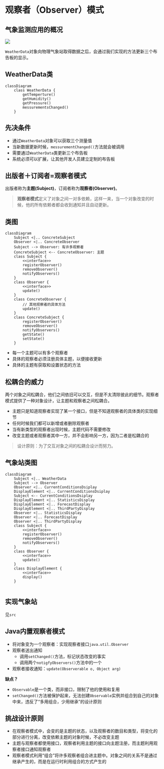 # 观察者（Observer）模式

## 气象监测应用的概况

![](https://shepi-1308499968.cos.ap-chengdu.myqcloud.com/img/气象检测应用.png)

`WeatherData`对象向物理气象站取得数据之后，会通过我们实现的方法更新三个布告板的显示。

## WeatherData类

```mermaid
classDiagram
	class WeatherData {
		getTemperture()
		getHumidity()
		getPressure()
		messurementsChanged()
	}
```

## 先决条件

* 通过`WeatherData`对象可以获取三个测量值
* 当新数据更新时候，`messurementChanged()`方法就会被调用
* 需要通过`WeatherData`类更新三个布告板
* 系统必须可以扩展，让其他开发人员建立定制的布告板

## 出版者＋订阅者=观察者模式

出版者称为**主题(Subject)**，订阅者称为**观察者(Observer)**。

> **观察者模式**定义了对象之间一对多依赖，这样一来，当一个对象改变的时候，他的所有依赖者都会收到通知并且自动更新。

## 类图

```mermaid
classDiagram
	Subject <|.. ConcreteSubject
	Observer <|.. ConcreteObserver
	Subject --> Observer: 有许多观察者
	ConcreteSubject <-- ConcreteObserver: 主题
	class Subject {
		<<interface>>
		registerObserver()
		removeObserver()
		notifyObservers()
	}
	class Observer {
		<<interface>>
		update()
	}
	class ConcreteObserver {
		// 其他观察者的具体方法
		update()
	}
	class ConcreteSubject {
		registerObserver()
		removeObserver()
		notifyObservers()
		getState()
		setState()
	}
```

*  每一个主题可以有多个观察者
* 具体的观察者必须注册具体主题，以便接收更新
* 具体的主题有获取和设置状态的方法



## 松耦合的威力

两个对象之间松耦合，他们之间依旧可以交互，但是不太清除彼此的细节。观察者模式提供了一种对象设计，让主题和观察者之间松耦合。

* 主题只是知道观察者实现了某一个接口，但是不知道观察者的具体类的实现细节
* 任何时候我们都可以新增或者删除观察者
* 当有新类型的观察者出现时候，主题代码不需要修改
* 改变主题或者观察者其中一方，并不会影响另一方，因为二者是松耦合的

> 设计原则：为了交互对象之间的松耦合设计而努力。



## 气象站类图

```mermaid
classDiagram
	Subject <|.. WeatherData
	Subject --> Observer
	Observer <|.. CurrentConditionsDsiplay
	DisplayElement <|.. CurrentConditionsDsiplay
	Subject <-- CurrentConditionsDsiplay
	DisplayElement <|.. StatisticsDisplay
    DisplayElement <|.. ForecastDisplay
    DisplayElement <|.. ThirdPartyDisplay
    Observer <|.. StatisticsDisplay
    Observer <|.. ForecastDisplay
    Observer <|.. ThirdPartyDisplay
    class Subject {
    	<<interface>>
    	registerObserver()
    	removeObserver()
    	notifyObservers()
    }
    class Observer {
    	<<interface>>
    	update()
    }
    class DisplayElement {
    	<<interface>>
    	display()
    }
    
```

## 实现气象站

见`src`

## Java内置观察者模式

* 将对象变为一个观察者：实现观察者接口`java.util.Observer`
* 观察者送出通知
  * 调用`setChanged()`方法，标记状态改变的事实
  * 调用两个`notigfyObservers()`方法中的一个
* 观察者接收通知：`update(Observerable o, Object arg)`

**缺点？**

* `Observable`是一个类，而非接口，限制了他的使用和复用
* `setChanged()`方法被保护起来，无法创建`Observable`实例并组合到自己的对象中来，违反了“多用组合，少用继承”的设计原则

## 挑战设计原则

* 在观察者模式中，会变的是主题的状态，以及观察者的数目和类型，将变化的部分进行分离，改变依赖主题的对象时候，不必改变主题
* 主题与观察者都使用接口，观察者利用主题的接口向主题注册，而主题利用观察者接口通知观察者
* 观察者模式利用“组合”将许多观察者组合进主题中。对象之间的关系不是通过继承产生的，而是在运行时利用组合的方式产生的